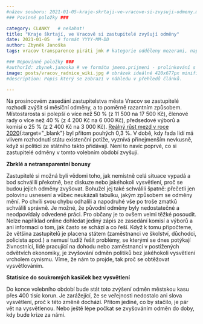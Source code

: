 ```yaml
---
#název souboru: 2021-01-05-kraje-skrtaji-ve-vracove-si-zvysuji-odmeny.md
### Povinné položky ###

category: CLANKY   # nešahat!
title: "Kraje škrtají, ve Vracově si zastupitelé zvyšují odměny"
date: 2021-01-05   # formát YYYY-MM-DD
author: Zbyněk Janoška
tags: vracov transparence piráti jmk # kategorie odděleny mezerami, např. volby zemědělství životní-prostředí piráti (viz https://jihomoravsky.pirati.cz/tags/)

### Nepovinné položky ###
#authorId: zbynek.janoska # ve formátu jmeno.prijmeni - prolinkování s profilem přes uid
image: posts/vracov_radnice_wiki.jpg # obrázek ideálně 420x677px minifikovaný přes https://tinypng.com/
#description: Popis který se zobrazí v náhledu v přehledů článků.

---
```


Na prosincovém zasedání zastupitelstva města Vracov se zastupitelé rozhodli zvýšit si měsíční odměny, a to poměrně razantním způsobem. Místostarosta si polepší o více než 50 % (z 11 500 na 17 500 Kč), členové rady o více než 40 % (z 4 200 Kč na 6 000 Kč), předsedové výborů a komisí o 25 % (z 2 400 Kč na 3 000 Kč). [Reálný růst mezd v roce 2020](https://www.czso.cz/csu/czso/cri/prumerne-mzdy-3-ctvrtleti-2020){:target="_blank"} byl přitom pouhých 0,3 %. V době, kdy řada lidí má vlivem rozhodnutí státu existenční potíže, vyznívá přinejmenším nevkusně, když si politici ze státního takto přidávají. Není to navíc poprvé, co si zastupitelé odměny v tomto volebním období zvyšují.

**Zbrklé a netransparentní bonusy**

Zastupitelé si možná byli vědomi toho, jak nemístně celá situace vypadá a bod schválili překotně, bez diskuze nebo jakéhokoli vysvětlení, proč se budou jejich odměny zvyšovat. Bohužel jej také schválili špatně: přečetli jen polovinu usnesení a vůbec neukázali tabulku, jakým způsobem se odměny mění. Po chvíli svou chybu odhalili a napodruhé vše po troše zmatků schválili správně. Je možné, že původní odměny byly nedostatečné a neodpovídaly odvedené práci. Pro občany je to ovšem velmi těžké posoudit. Nelze například online dohledat jediný zápis ze zasedání komisí a výborů a ani informaci o tom, jak často se schází a co řeší. Když k tomu připočteme, že většina zastupitelů je placena státem (zaměstnanci ve školství, důchodci, policista apod.) a nemusí tudíž řešit problémy, se kterými se dnes potýkají živnostníci, lidé pracující na dohodu nebo zaměstnanci v postižených odvětvích ekonomiky, je zvyšování odměn politiků bez jakéhokoli vysvětlení vrcholem cynismu. Víme, že nám to projde, tak proč se obtěžovat vysvětlováním. 

**Statisíce do soukromých kasiček bez vysvětlení**

Do konce volebního období bude stát toto zvýšení odměn městskou kasu přes 400 tisíc korun. Je zarážející, že se veřejnosti nedostalo ani slova vysvětlení, proč k této změně dochází. Přitom jediné, co by stačilo, je pár vět na vysvětlenou. Nebo ještě lépe počkat se zvyšováním odměn do doby, kdy bude krize za námi.


